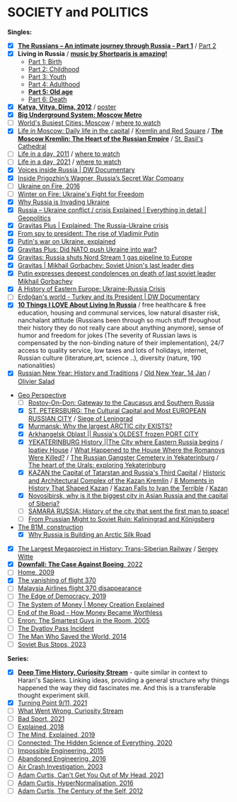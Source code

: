 # SOCIETY and POLITICS
**Singles:**
- [x] [**The Russians – An intimate journey through Russia - Part 1**](https://www.youtube.com/watch?v=qfuDZEQjro8) / [Part 2](https://www.youtube.com/watch?v=z35dX3EEGko)
- [x] **Living in Russia** / [**music by Shortparis is amazing!**](https://www.youtube.com/watch?v=3cO58tL1CUw&t=1224s)
     - [Part 1: Birth](https://youtu.be/3cO58tL1CUw) 
     - [Part 2: Childhood](https://youtu.be/4IG4eVdhbxI)
     - [Part 3: Youth](https://youtu.be/sRIiTk1nR78)
     - [Part 4: Adulthood](https://youtu.be/he8FGw9e-pc)
     - [**Part 5: Old age**](https://youtu.be/SAnWF6yTaWQ)
     - [Part 6: Death](https://youtu.be/bQN420LIwrc)
- [x] [**Katya, Vitya, Dima, 2012**](https://www.imdb.com/video/vi2836900121/) / [poster](https://nataliaantonova.com/2012/04/18/poster-for-katya-vitya-dima/)
- [x] [**Big Underground System: Moscow Metro**](https://www.youtube.com/watch?v=wnkNvA5SWoc)
- [ ] [World's Busiest Cities: Moscow](https://www.imdb.com/title/tt9772764/) / [where to watch](https://www.dailymotion.com/video/x6syfeo)
- [x] [Life in Moscow: Daily life in the capital](https://www.youtube.com/watch?v=NnFaClkxY0M) / [Kremlin and Red Square](https://whc.unesco.org/en/list/545/) / [**The Moscow Kremlin: The Heart of the Russian Empire**](https://www.youtube.com/watch?v=BPcXNqafKcQ) / [St. Basil's Cathedral](https://www.masterclass.com/articles/st-basils-cathedral-architecture-and-history)
- [ ] [Life in a day, 2011](https://www.imdb.com/title/tt1687247/) / [where to watch](https://www.youtube.com/watch?v=JaFVr_cJJIY)
- [ ] [Life in a day, 2021](https://www.imdb.com/title/tt12706768/) / [where to watch](https://www.youtube.com/watch?v=vcsSc2iksC0)
- [x] [Voices inside Russia | DW Documentary](https://www.youtube.com/watch?v=gep4147pJrQ)
- [x] [Inside Prigozhin’s Wagner, Russia’s Secret War Company](https://www.youtube.com/watch?v=EMXnJMCoFYI)
- [ ] [Ukraine on Fire, 2016](https://www.imdb.com/title/tt5724358/)
- [ ] [Winter on Fire: Ukraine's Fight for Freedom](https://www.imdb.com/title/tt4908644/)
- [x] [Why Russia is Invading Ukraine](https://youtu.be/If61baWF4GE)
- [x] [Russia – Ukraine conflict / crisis Explained | Everything in detail | Geopolitics](https://youtu.be/h2P9AmGcMdM)
- [x] [Gravitas Plus | Explained: The Russia-Ukraine crisis](https://youtu.be/nK-yJD_fAtk)
- [x] [From spy to president: The rise of Vladimir Putin](https://youtu.be/lxMWSmKieuc)
- [x] [Putin's war on Ukraine, explained](https://youtu.be/MVu8QbxafJE)
- [x] [Gravitas Plus: Did NATO push Ukraine into war?](https://youtu.be/TzgPJeYZaOU)
- [x] [Gravitas: Russia shuts Nord Stream 1 gas pipeline to Europe](https://www.youtube.com/watch?v=hlpeZtITgxE)
- [x] [Gravitas | Mikhail Gorbachev: Soviet Union's last leader dies](https://www.youtube.com/watch?v=di8v1ACkvFY)
- [x] [Putin expresses deepest condolences on death of last soviet leader Mikhail Gorbachev](https://www.youtube.com/watch?v=jJ4g_UKS-i8)
- [x] [A History of Eastern Europe: Ukraine-Russia Crisis](https://www.youtube.com/watch?v=l1WL2VJOn2A)
- [ ] [Erdoğan's world - Turkey and its President | DW Documentary](https://www.youtube.com/watch?v=WS99QTC2Hbo)
- [x] [**10 Things I LOVE About Living In Russia**](https://youtu.be/CR70e_fSQPk) / free healthcare & free education, housing and communal services, low natural disaster risk, nanchalant attitude (Russians been through so much stuff throughout their history they do not really care about anything anymore), sense of humor and freedom for jokes (The severity of Russian laws is compensated by the non-binding nature of their implementation), 24/7 access to quality service, low taxes and lots of holidays, internet, Russian culture (literature,art, science ..), diversity (nature, 190 nationalities)
- [x] [Russian New Year: History and Traditions](https://www.youtube.com/watch?v=dkC6yBXdQ-4) / [Old New Year, 14 Jan](https://en.wikipedia.org/wiki/Old_New_Year) / [Olivier Salad](https://en.wikipedia.org/wiki/Olivier_salad)
- [Geo Perspective](https://www.youtube.com/c/GeoPerspective)
     - [ ] [Rostov-On-Don: Gateway to the Caucasus and Southern Russia](https://www.youtube.com/watch?v=lQy3AOBAFFg)
     - [x] [ST. PETERSBURG: The Cultural Capital and Most EUROPEAN RUSSIAN CITY](https://m.youtube.com/watch?v=ZeYrjul5SVQ) / [Siege of Leningrad](https://en.wikipedia.org/wiki/Siege_of_Leningrad)
     - [x] [Murmansk: Why the largest ARCTIC city EXISTS?](https://www.youtube.com/watch?v=OR6HpiLuw2s)
     - [x] [Arkhangelsk Oblast || Russia's OLDEST frozen PORT CITY](https://www.youtube.com/watch?v=9EklV8W1Fws)
     - [x] [YEKATERINBURG History ||The City where Eastern Russia begins](https://www.youtube.com/watch?v=jozY9J2jFK8) / [Ipatiev House](https://en.wikipedia.org/wiki/Ipatiev_House) / [What Happened to the House Where the Romanovs Were Killed?](https://www.townandcountrymag.com/society/tradition/a41848741/ipatiev-house-romanov-history/) / [The Russian Gangster Cemetery in Yekaterinburg](https://www.amusingplanet.com/2017/02/the-russian-gangster-cemetery-in.html) / [The heart of the Urals: exploring Yekaterinburg](https://www.lonelyplanet.com/articles/the-heart-of-the-urals-exploring-yekaterinburg)
     - [x] [KAZAN the Capital of Tatarstan and Russia's Third Capital](https://www.youtube.com/watch?v=K8WwnpIZoQU) / [Historic and Architectural Complex of the Kazan Kremlin](https://whc.unesco.org/en/list/980/#:~:text=Built%20on%20a%20site%20inhabited,by%20moats%2C%20ramparts%20and%20stockade.) / [8 Moments in History That Shaped Kazan](https://theculturetrip.com/europe/russia/articles/8-moments-in-history-that-shaped-kazan/) / [Kazan Falls to Ivan the Terrible](https://www.historytoday.com/archive/kazan-falls-ivan-terrible) / [Kazan](https://www.lonelyplanet.com/russia/volga-region/kazan)
     - [x] [Novosibirsk, why is it the biggest city in Asian Russia and the capital of Siberia?](https://www.youtube.com/watch?v=XBUO8ZJ0V_k)
     - [ ] [SAMARA RUSSIA: History of the city that sent the first man to space!](https://www.youtube.com/watch?v=yaUdJkNfW0Q)
     - [ ] [From Prussian Might to Soviet Ruin: Kaliningrad and Königsberg](https://www.youtube.com/watch?v=ArMLZ41jVt8)
- [The B1M, construction](https://www.youtube.com/@TheB1M)
     - [x] [Why Russia is Building an Arctic Silk Road](https://www.youtube.com/watch?v=pvy9usF7ohE) 
- [x] [The Largest Megaproject in History: Trans-Siberian Railway](https://www.youtube.com/watch?v=E96mQyxSxfk) / [Sergey Witte](https://en.wikipedia.org/wiki/Sergei_Witte)
- [x] [**Downfall: The Case Against Boeing**, 2022](https://www.imdb.com/title/tt11893274/)
- [ ] [Home, 2009](https://www.imdb.com/title/tt1014762/)
- [x] [The vanishing of flight 370](https://www.youtube.com/watch?v=kd2KEHvK-q8)
- [ ] [Malaysia Airlines flight 370 disappearance](https://www.youtube.com/watch?v=myBmq87fJeQ)
- [ ] [The Edge of Democracy, 2019](https://www.imdb.com/title/tt6016744/)
- [ ] [The System of Money | Money Creation Explained](https://www.youtube.com/watch?v=yLZUVsmUwZY)
- [ ] [End of the Road - How Money Became Worthless](https://www.youtube.com/watch?v=cTMna_vYDJg)
- [ ] [Enron: The Smartest Guys in the Room, 2005](https://www.imdb.com/title/tt1016268/)
- [ ] [The Dyatlov Pass Incident](https://www.youtube.com/watch?v=Ee8iLRVOHDw)
- [ ] [The Man Who Saved the World, 2014](https://www.imdb.com/title/tt2277106/)
- [ ] [Soviet Bus Stops, 2023](https://www.imdb.com/title/tt22697846/)

**Series:**
- [x] [**Deep Time History, Curiosity Stream**](https://www.imdb.com/title/tt6052190/) - quite similar in context to Harari's Sapiens. Linking ideas, providing a general structure why things happened the way they did fascinates me. And this is a transferable thought experiment skill.
- [x] [Turning Point 9/11, 2021](https://www.netflix.com/gb/title/81315804)
- [ ] [What Went Wrong, Curiosity Stream](https://curiositystream.com/video/4054)
- [ ] [Bad Sport, 2021](https://www.netflix.com/gb/title/81084829)  
- [ ] [Explained, 2018](https://www.imdb.com/title/tt8005374/)
- [ ] [The Mind, Explained, 2019](https://www.imdb.com/title/tt10810430/)
- [ ] [Connected: The Hidden Science of Everything, 2020](https://www.imdb.com/title/tt12753692/)
- [ ] [Impossible Engineering, 2015](https://yesterday.uktv.co.uk/shows/impossible-engineering/)
- [ ] [Abandoned Engineering, 2016](https://yesterday.uktv.co.uk/shows/abandoned-engineering/)
- [ ] [Air Crash Investigation, 2003](https://www.imdb.com/title/tt0386950/)
- [ ] [Adam Curtis, Can't Get You Out of My Head, 2021](https://www.imdb.com/title/tt13973190/?ref_=tt_sims_tt_t_1)
- [ ] [Adam Curtis, HyperNormalisation, 2016](https://www.imdb.com/title/tt6156350/?ref_=tt_sims_tt_i_2)
- [ ] [Adam Curtis, The Century of the Self, 2012](https://www.imdb.com/title/tt0432232/?ref_=tt_sims_tt_t_4)
